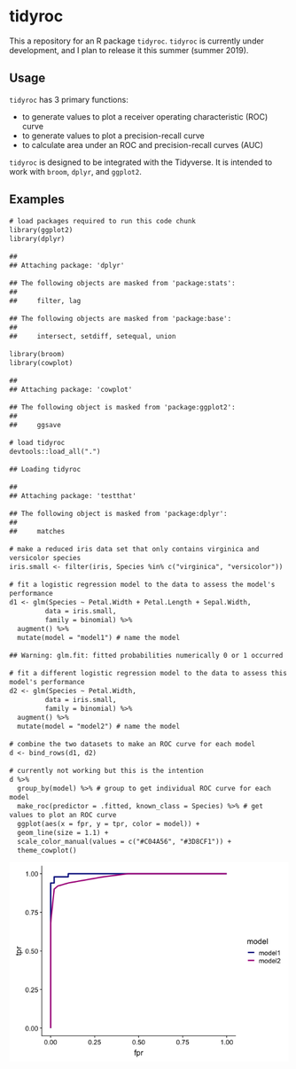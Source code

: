 tidyroc
=======

This a repository for an R package `tidyroc`. `tidyroc` is currently
under development, and I plan to release it this summer (summer 2019).

Usage
-----

`tidyroc` has 3 primary functions:

-   to generate values to plot a receiver operating characteristic (ROC)
    curve  
-   to generate values to plot a precision-recall curve  
-   to calculate area under an ROC and precision-recall curves (AUC)

`tidyroc` is designed to be integrated with the Tidyverse. It is
intended to work with `broom`, `dplyr`, and `ggplot2`.

Examples
--------

    # load packages required to run this code chunk
    library(ggplot2)
    library(dplyr)

    ## 
    ## Attaching package: 'dplyr'

    ## The following objects are masked from 'package:stats':
    ## 
    ##     filter, lag

    ## The following objects are masked from 'package:base':
    ## 
    ##     intersect, setdiff, setequal, union

    library(broom)
    library(cowplot)

    ## 
    ## Attaching package: 'cowplot'

    ## The following object is masked from 'package:ggplot2':
    ## 
    ##     ggsave

    # load tidyroc
    devtools::load_all(".")

    ## Loading tidyroc

    ## 
    ## Attaching package: 'testthat'

    ## The following object is masked from 'package:dplyr':
    ## 
    ##     matches

    # make a reduced iris data set that only contains virginica and versicolor species
    iris.small <- filter(iris, Species %in% c("virginica", "versicolor"))

    # fit a logistic regression model to the data to assess the model's performance
    d1 <- glm(Species ~ Petal.Width + Petal.Length + Sepal.Width,
             data = iris.small,
             family = binomial) %>%
      augment() %>%
      mutate(model = "model1") # name the model

    ## Warning: glm.fit: fitted probabilities numerically 0 or 1 occurred

    # fit a different logistic regression model to the data to assess this model's performance
    d2 <- glm(Species ~ Petal.Width,
             data = iris.small,
             family = binomial) %>%
      augment() %>%
      mutate(model = "model2") # name the model

    # combine the two datasets to make an ROC curve for each model
    d <- bind_rows(d1, d2)

    # currently not working but this is the intention
    d %>%
      group_by(model) %>% # group to get individual ROC curve for each model
      make_roc(predictor = .fitted, known_class = Species) %>% # get values to plot an ROC curve
      ggplot(aes(x = fpr, y = tpr, color = model)) +
      geom_line(size = 1.1) + 
      scale_color_manual(values = c("#C04A56", "#3D8CF1")) +
      theme_cowplot()

![](README_files/figure-markdown_strict/unnamed-chunk-1-1.png)
